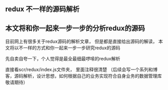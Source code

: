 ## redux 不一样的源码解析

## 本文将和你一起来一步一步的分析redux的源码

目前网上有很多关于redux源码的解析文章， 但是都是直接给出源码的解读， 本文将以不一样的方式和你一起来一步一步研究redux的源码

先自卖自夸一下，个人觉得是最全最细最啰嗦的redux解析

直接看scr/redux/index.js文件夹， 里面注释很清楚
（后续会写一个系列和博客，源码解析，设计思想，如何根据自己的业务实现符合自身业务的数据管理库 敬请期待）